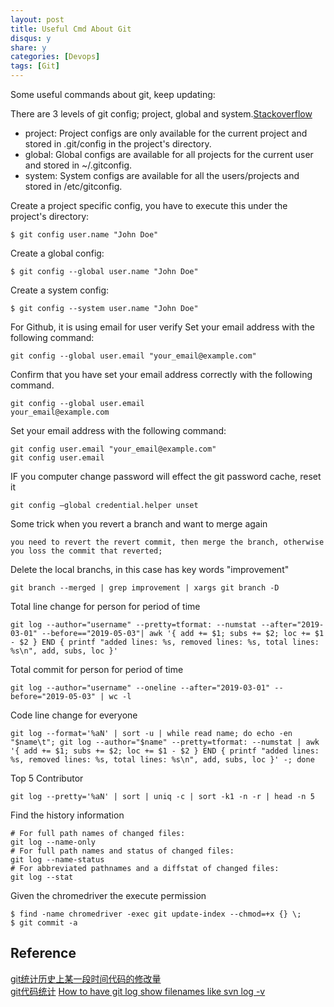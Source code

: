 ```yaml
---
layout: post
title: Useful Cmd About Git
disqus: y
share: y
categories: [Devops]
tags: [Git]
---
```


Some useful commands about git, keep updating:


There are 3 levels of git config; project, global and system.[Stackoverflow](http://stackoverflow.com/questions/8801729/is-it-possible-to-have-different-git-config-for-different-projects)
- project: Project configs are only available for the current project and stored in .git/config in the project's directory.
- global: Global configs are available for all projects for the current user and stored in ~/.gitconfig.
- system: System configs are available for all the users/projects and stored in /etc/gitconfig.

Create a project specific config, you have to execute this under the project's directory:
```shell
$ git config user.name "John Doe" 
```
Create a global config:
```shell
$ git config --global user.name "John Doe"
```
Create a system config:
```shell
$ git config --system user.name "John Doe" 
```

For Github, it is using email for user verify
Set your email address with the following command:
```shell
git config --global user.email "your_email@example.com"
```
Confirm that you have set your email address correctly with the following command.
```shell
git config --global user.email
your_email@example.com
```
Set your email address with the following command:
```shell
git config user.email "your_email@example.com"
git config user.email
```

IF you computer change password will effect the git password cache, reset it
```shell
git config –global credential.helper unset
```

Some trick when you revert a branch and want to merge again
```
you need to revert the revert commit, then merge the branch, otherwise you loss the commit that reverted;
```

Delete the local branchs, in this case has key words "improvement"
```
git branch --merged | grep improvement | xargs git branch -D
```

Total line change for person for period of time
```
git log --author="username" --pretty=tformat: --numstat --after="2019-03-01" --before=="2019-05-03"| awk '{ add += $1; subs += $2; loc += $1 - $2 } END { printf "added lines: %s, removed lines: %s, total lines: %s\n", add, subs, loc }'
```

Total commit for person for period of time
```
git log --author="username" --oneline --after="2019-03-01" --before="2019-05-03" | wc -l
```

Code line change for everyone
```
git log --format='%aN' | sort -u | while read name; do echo -en "$name\t"; git log --author="$name" --pretty=tformat: --numstat | awk '{ add += $1; subs += $2; loc += $1 - $2 } END { printf "added lines: %s, removed lines: %s, total lines: %s\n", add, subs, loc }' -; done
```

Top 5 Contributor
```
git log --pretty='%aN' | sort | uniq -c | sort -k1 -n -r | head -n 5
```

Find the history information  
```
# For full path names of changed files:
git log --name-only
# For full path names and status of changed files:
git log --name-status
# For abbreviated pathnames and a diffstat of changed files:
git log --stat
```

Given the chromedriver the execute permission
```
$ find -name chromedriver -exec git update-index --chmod=+x {} \;
$ git commit -a
```

Reference
---------
[git统计历史上某一段时间代码的修改量](https://blog.csdn.net/zhangphil/article/details/79957197)  
[git代码统计](https://segmentfault.com/a/1190000008542123)
[How to have git log show filenames like svn log -v](https://stackoverflow.com/questions/1230084/how-to-have-git-log-show-filenames-like-svn-log-v)


